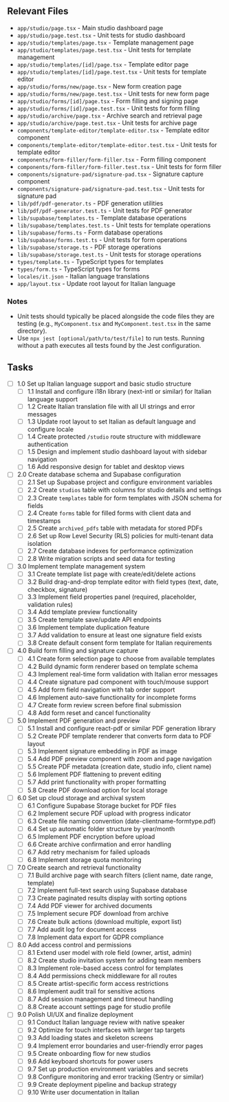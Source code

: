 ## Relevant Files

- `app/studio/page.tsx` - Main studio dashboard page
- `app/studio/page.test.tsx` - Unit tests for studio dashboard
- `app/studio/templates/page.tsx` - Template management page
- `app/studio/templates/page.test.tsx` - Unit tests for template management
- `app/studio/templates/[id]/page.tsx` - Template editor page
- `app/studio/templates/[id]/page.test.tsx` - Unit tests for template editor
- `app/studio/forms/new/page.tsx` - New form creation page
- `app/studio/forms/new/page.test.tsx` - Unit tests for new form page
- `app/studio/forms/[id]/page.tsx` - Form filling and signing page
- `app/studio/forms/[id]/page.test.tsx` - Unit tests for form filling
- `app/studio/archive/page.tsx` - Archive search and retrieval page
- `app/studio/archive/page.test.tsx` - Unit tests for archive page
- `components/template-editor/template-editor.tsx` - Template editor component
- `components/template-editor/template-editor.test.tsx` - Unit tests for template editor
- `components/form-filler/form-filler.tsx` - Form filling component
- `components/form-filler/form-filler.test.tsx` - Unit tests for form filler
- `components/signature-pad/signature-pad.tsx` - Signature capture component
- `components/signature-pad/signature-pad.test.tsx` - Unit tests for signature pad
- `lib/pdf/pdf-generator.ts` - PDF generation utilities
- `lib/pdf/pdf-generator.test.ts` - Unit tests for PDF generator
- `lib/supabase/templates.ts` - Template database operations
- `lib/supabase/templates.test.ts` - Unit tests for template operations
- `lib/supabase/forms.ts` - Form database operations
- `lib/supabase/forms.test.ts` - Unit tests for form operations
- `lib/supabase/storage.ts` - PDF storage operations
- `lib/supabase/storage.test.ts` - Unit tests for storage operations
- `types/template.ts` - TypeScript types for templates
- `types/form.ts` - TypeScript types for forms
- `locales/it.json` - Italian language translations
- `app/layout.tsx` - Update root layout for Italian language

### Notes

- Unit tests should typically be placed alongside the code files they are testing (e.g., `MyComponent.tsx` and `MyComponent.test.tsx` in the same directory).
- Use `npx jest [optional/path/to/test/file]` to run tests. Running without a path executes all tests found by the Jest configuration.

## Tasks

- [ ] 1.0 Set up Italian language support and basic studio structure
  - [ ] 1.1 Install and configure i18n library (next-intl or similar) for Italian language support
  - [ ] 1.2 Create Italian translation file with all UI strings and error messages
  - [ ] 1.3 Update root layout to set Italian as default language and configure locale
  - [ ] 1.4 Create protected `/studio` route structure with middleware authentication
  - [ ] 1.5 Design and implement studio dashboard layout with sidebar navigation
  - [ ] 1.6 Add responsive design for tablet and desktop views

- [ ] 2.0 Create database schema and Supabase configuration
  - [ ] 2.1 Set up Supabase project and configure environment variables
  - [ ] 2.2 Create `studios` table with columns for studio details and settings
  - [ ] 2.3 Create `templates` table for form templates with JSON schema for fields
  - [ ] 2.4 Create `forms` table for filled forms with client data and timestamps
  - [ ] 2.5 Create `archived_pdfs` table with metadata for stored PDFs
  - [ ] 2.6 Set up Row Level Security (RLS) policies for multi-tenant data isolation
  - [ ] 2.7 Create database indexes for performance optimization
  - [ ] 2.8 Write migration scripts and seed data for testing

- [ ] 3.0 Implement template management system
  - [ ] 3.1 Create template list page with create/edit/delete actions
  - [ ] 3.2 Build drag-and-drop template editor with field types (text, date, checkbox, signature)
  - [ ] 3.3 Implement field properties panel (required, placeholder, validation rules)
  - [ ] 3.4 Add template preview functionality
  - [ ] 3.5 Create template save/update API endpoints
  - [ ] 3.6 Implement template duplication feature
  - [ ] 3.7 Add validation to ensure at least one signature field exists
  - [ ] 3.8 Create default consent form template for Italian requirements

- [ ] 4.0 Build form filling and signature capture
  - [ ] 4.1 Create form selection page to choose from available templates
  - [ ] 4.2 Build dynamic form renderer based on template schema
  - [ ] 4.3 Implement real-time form validation with Italian error messages
  - [ ] 4.4 Create signature pad component with touch/mouse support
  - [ ] 4.5 Add form field navigation with tab order support
  - [ ] 4.6 Implement auto-save functionality for incomplete forms
  - [ ] 4.7 Create form review screen before final submission
  - [ ] 4.8 Add form reset and cancel functionality

- [ ] 5.0 Implement PDF generation and preview
  - [ ] 5.1 Install and configure react-pdf or similar PDF generation library
  - [ ] 5.2 Create PDF template renderer that converts form data to PDF layout
  - [ ] 5.3 Implement signature embedding in PDF as image
  - [ ] 5.4 Add PDF preview component with zoom and page navigation
  - [ ] 5.5 Create PDF metadata (creation date, studio info, client name)
  - [ ] 5.6 Implement PDF flattening to prevent editing
  - [ ] 5.7 Add print functionality with proper formatting
  - [ ] 5.8 Create PDF download option for local storage

- [ ] 6.0 Set up cloud storage and archival system
  - [ ] 6.1 Configure Supabase Storage bucket for PDF files
  - [ ] 6.2 Implement secure PDF upload with progress indicator
  - [ ] 6.3 Create file naming convention (date-clientname-formtype.pdf)
  - [ ] 6.4 Set up automatic folder structure by year/month
  - [ ] 6.5 Implement PDF encryption before upload
  - [ ] 6.6 Create archive confirmation and error handling
  - [ ] 6.7 Add retry mechanism for failed uploads
  - [ ] 6.8 Implement storage quota monitoring

- [ ] 7.0 Create search and retrieval functionality
  - [ ] 7.1 Build archive page with search filters (client name, date range, template)
  - [ ] 7.2 Implement full-text search using Supabase database
  - [ ] 7.3 Create paginated results display with sorting options
  - [ ] 7.4 Add PDF viewer for archived documents
  - [ ] 7.5 Implement secure PDF download from archive
  - [ ] 7.6 Create bulk actions (download multiple, export list)
  - [ ] 7.7 Add audit log for document access
  - [ ] 7.8 Implement data export for GDPR compliance

- [ ] 8.0 Add access control and permissions
  - [ ] 8.1 Extend user model with role field (owner, artist, admin)
  - [ ] 8.2 Create studio invitation system for adding team members
  - [ ] 8.3 Implement role-based access control for templates
  - [ ] 8.4 Add permissions check middleware for all routes
  - [ ] 8.5 Create artist-specific form access restrictions
  - [ ] 8.6 Implement audit trail for sensitive actions
  - [ ] 8.7 Add session management and timeout handling
  - [ ] 8.8 Create account settings page for studio profile

- [ ] 9.0 Polish UI/UX and finalize deployment
  - [ ] 9.1 Conduct Italian language review with native speaker
  - [ ] 9.2 Optimize for touch interfaces with larger tap targets
  - [ ] 9.3 Add loading states and skeleton screens
  - [ ] 9.4 Implement error boundaries and user-friendly error pages
  - [ ] 9.5 Create onboarding flow for new studios
  - [ ] 9.6 Add keyboard shortcuts for power users
  - [ ] 9.7 Set up production environment variables and secrets
  - [ ] 9.8 Configure monitoring and error tracking (Sentry or similar)
  - [ ] 9.9 Create deployment pipeline and backup strategy
  - [ ] 9.10 Write user documentation in Italian
